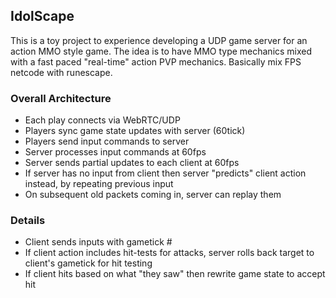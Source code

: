 ## IdolScape

This is a toy project to experience developing a UDP game server for an action MMO style game. The idea is to have MMO type mechanics mixed with a fast paced "real-time" action PVP mechanics. Basically mix FPS netcode with runescape.

### Overall Architecture

- Each play connects via WebRTC/UDP
- Players sync game state updates with server (60tick)
- Players send input commands to server
- Server processes input commands at 60fps
- Server sends partial updates to each client at 60fps
- If server has no input from client then server "predicts" client action instead, by repeating previous input
- On subsequent old packets coming in, server can replay them

### Details

 - Client sends inputs with gametick #
 - If client action includes hit-tests for attacks, server rolls back target to client's gametick for hit testing
 - If client hits based on what "they saw" then rewrite game state to accept hit
 
 